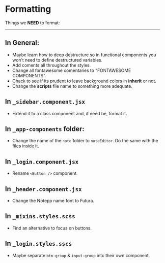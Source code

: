 # Formatting

Things we **NEED** to format:

------

## In General:

- Maybe learn how to deep destructure so in functional components you won't need to define destructured variables.
- Add coments all throughout the styles.
- Change all fontawesome comentaries to "FONTAWESOME COMPONENTS".
- Chack to see if its prudent to leave background colors in **inherit** or not.
- Change the **scripts** file name to something more adequate.

## In  `_sidebar.component.jsx`

- Extend it to a class component and, if need be, format it.

## In `_app-components` folder:

- Change the name of the `note` folder to `noteEditor`. Do the same with the files inside it.

## In `_login.component.jsx`

- Rename `<Button />` component.

## In  `_header.component.jsx`

- Change the Notepp name font to Futura.

## In `_mixins.styles.scss`

- Find an alternative to focus on buttons.

## In `_login.styles.sscs`

- Maybe separate `btn-group` & `input-group` into their own component.
